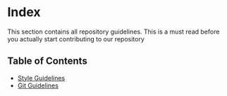 # Index
This section contains all repository guidelines. This is a must read before you actually start contributing to our repository

## Table of Contents
* [Style Guidelines](./StyleGuide.md)
* [Git Guidelines](./GitGuide.md)